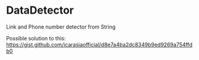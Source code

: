 # DataDetector
Link and Phone number detector from String

Possible solution to this: https://gist.github.com/icarasiaofficial/d8e7a4ba2dc8349b9ed9269a754ffdb0
